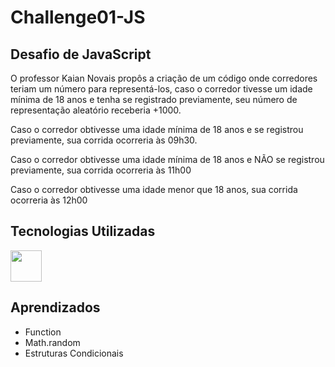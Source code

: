 # Challenge01-JS

<h2>Desafio de JavaScript</h2>
<p>O professor Kaian Novais propôs a criação de um código onde corredores teriam um número para representá-los, caso o corredor tivesse um idade mínima de 18 anos e tenha se registrado previamente, seu número de representação aleatório receberia +1000.</p>
<p>Caso o corredor obtivesse uma idade mínima de 18 anos e se registrou previamente, sua corrida ocorreria às 09h30.</p>
<p>Caso o corredor obtivesse uma idade mínima de 18 anos e NÃO se registrou previamente, sua corrida ocorreria às 11h00</p>
<p>Caso o corredor obtivesse uma idade menor que 18 anos, sua corrida ocorreria às 12h00</p>

<h2>Tecnologias Utilizadas</h2>
<img src="https://camo.githubusercontent.com/16bbe3c62e06c0099a8bd86816b7993b3eb49d8cd21eb74c7bff7db7dc3787b7/68747470733a2f2f63646e2e6a7364656c6976722e6e65742f67682f64657669636f6e732f64657669636f6e2f69636f6e732f6a6176617363726970742f6a6176617363726970742d6f726967696e616c2e737667" width="50px"/>

<h2>Aprendizados</h2>
<ul>
  <li>Function</li>
  <li>Math.random</li>
  <li>Estruturas Condicionais</li>
</ul>
